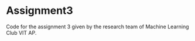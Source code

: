 # Assignment3
 
Code for the assignment 3 given by the research team of Machine Learning Club VIT AP.
